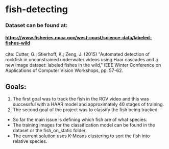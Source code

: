 # fish-detecting
### Dataset can be found at:
#### https://www.fisheries.noaa.gov/west-coast/science-data/labeled-fishes-wild
cite: Cutter, G.; Stierhoff, K.; Zeng, J. (2015) "Automated detection of rockfish in unconstrained underwater videos using Haar cascades and a new image dataset: labeled fishes in the wild," IEEE Winter Conference on Applications of Computer Vision Workshops, pp. 57-62.

## Goals:
1. The first goal was to track the fish in the ROV video and this was successful with a HAAR model and approximately 40 stages of training.
2. The second goal of the project was to classify the fish being tracked.
- So far the main issue is defining which fish are of what species.
- The training images for the classification model can be found in the dataset or the fish_on_static folder.
- The current solution uses K-Means clustering to sort the fish into relative species.
